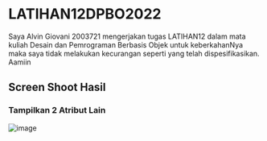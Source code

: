 # LATIHAN12DPBO2022

Saya Alvin Giovani 2003721 mengerjakan tugas LATIHAN12 dalam mata kuliah Desain dan Pemrograman Berbasis Objek untuk keberkahanNya maka saya tidak melakukan kecurangan seperti yang telah dispesifikasikan. Aamiin

## Screen Shoot Hasil
### Tampilkan 2 Atribut Lain
![image](https://user-images.githubusercontent.com/99602640/170834775-7de9eb53-775b-430c-9386-17e76416f45b.png)
